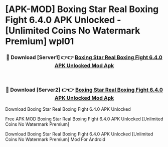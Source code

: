# [APK-MOD] Boxing Star  Real Boxing Fight 6.4.0 APK Unlocked - [Unlimited Coins No Watermark Premium] wpl01



<div align="center">
<h3>🔴 Download [Server1] 👉👉 <a href="https://momento.my/?title=Boxing_Star__Real_Boxing_Fight_6.4.0_APK_Unlocked">Boxing Star  Real Boxing Fight 6.4.0 APK Unlocked Mod Apk</a></h3><br>

<h3>🔴 Download [Server2] 👉👉 <a href="https://momento.my/?title=Boxing_Star__Real_Boxing_Fight_6.4.0_APK_Unlocked">Boxing Star  Real Boxing Fight 6.4.0 APK Unlocked Mod Apk</a></h3>
</div>



Download Boxing Star  Real Boxing Fight 6.4.0 APK Unlocked 

Free APK MOD Boxing Star  Real Boxing Fight 6.4.0 APK Unlocked [Unlimited Coins No Watermark Premium]

Download Boxing Star  Real Boxing Fight 6.4.0 APK Unlocked [Unlimited Coins No Watermark Premium] Mod For Android
